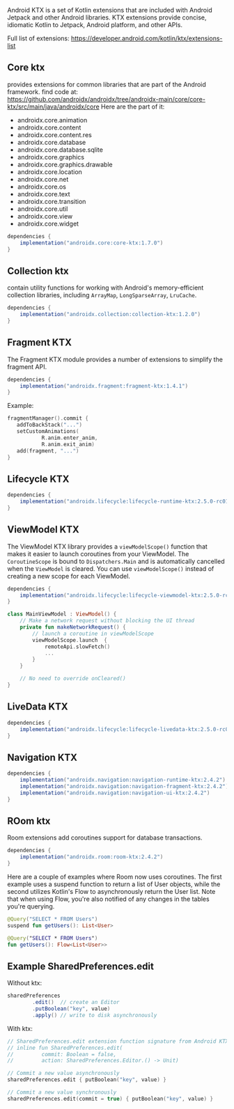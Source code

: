 
Android KTX is a set of Kotlin extensions that are included with Android Jetpack and other Android libraries. KTX extensions provide concise, idiomatic Kotlin to Jetpack, Android platform, and other APIs.

Full list of extensions: https://developer.android.com/kotlin/ktx/extensions-list

## Core ktx

provides extensions for common libraries that are part of the Android framework.
find code at: https://github.com/androidx/androidx/tree/androidx-main/core/core-ktx/src/main/java/androidx/core
Here are the part of it:
* androidx.core.animation
* androidx.core.content
* androidx.core.content.res
* androidx.core.database
* androidx.core.database.sqlite
* androidx.core.graphics
* androidx.core.graphics.drawable
* androidx.core.location
* androidx.core.net
* androidx.core.os
* androidx.core.text
* androidx.core.transition
* androidx.core.util
* androidx.core.view
* androidx.core.widget

```groovy
dependencies {
    implementation("androidx.core:core-ktx:1.7.0")
}
```

## Collection ktx

contain utility functions for working with Android's memory-efficient collection libraries, including `ArrayMap`, `LongSparseArray`, `LruCache`.
```groovy
dependencies {
    implementation("androidx.collection:collection-ktx:1.2.0")
}
```

## Fragment KTX

The Fragment KTX module provides a number of extensions to simplify the fragment API.


```groovy
dependencies {
    implementation("androidx.fragment:fragment-ktx:1.4.1")
}
```

Example:
```kt
fragmentManager().commit {
   addToBackStack("...")
   setCustomAnimations(
           R.anim.enter_anim,
           R.anim.exit_anim)
   add(fragment, "...")
}
```

## Lifecycle KTX

```groovy
dependencies {
    implementation("androidx.lifecycle:lifecycle-runtime-ktx:2.5.0-rc01")
}
```

## ViewModel KTX

The ViewModel KTX library provides a `viewModelScope()` function that makes it easier to launch coroutines from your ViewModel. The `CoroutineScope` is bound to `Dispatchers.Main` and is automatically cancelled when the `ViewModel` is cleared. You can use `viewModelScope()` instead of creating a new scope for each ViewModel.

```groovy
dependencies {
    implementation("androidx.lifecycle:lifecycle-viewmodel-ktx:2.5.0-rc01")
}
```

```kt
class MainViewModel : ViewModel() {
    // Make a network request without blocking the UI thread
    private fun makeNetworkRequest() {
        // launch a coroutine in viewModelScope
        viewModelScope.launch  {
            remoteApi.slowFetch()
            ...
        }
    }

    // No need to override onCleared()
}
```

## LiveData KTX

```groovy
dependencies {
    implementation("androidx.lifecycle:lifecycle-livedata-ktx:2.5.0-rc01")
}
```

## Navigation KTX

```groovy
dependencies {
    implementation("androidx.navigation:navigation-runtime-ktx:2.4.2")
    implementation("androidx.navigation:navigation-fragment-ktx:2.4.2")
    implementation("androidx.navigation:navigation-ui-ktx:2.4.2")
}
```

## ROom ktx
Room extensions add coroutines support for database transactions.

```groovy
dependencies {
    implementation("androidx.room:room-ktx:2.4.2")
}
```

Here are a couple of examples where Room now uses coroutines. The first example uses a suspend function to return a list of User objects, while the second utilizes Kotlin's Flow to asynchronously return the User list. Note that when using Flow, you're also notified of any changes in the tables you're querying.

```kt
@Query("SELECT * FROM Users")
suspend fun getUsers(): List<User>

@Query("SELECT * FROM Users")
fun getUsers(): Flow<List<User>>
```

## Example SharedPreferences.edit

Without ktx:
```java
sharedPreferences
        .edit()  // create an Editor
        .putBoolean("key", value)
        .apply() // write to disk asynchronously

```

With ktx:
```kotlin
// SharedPreferences.edit extension function signature from Android KTX - Core
// inline fun SharedPreferences.edit(
//         commit: Boolean = false,
//         action: SharedPreferences.Editor.() -> Unit)

// Commit a new value asynchronously
sharedPreferences.edit { putBoolean("key", value) }

// Commit a new value synchronously
sharedPreferences.edit(commit = true) { putBoolean("key", value) }
```

